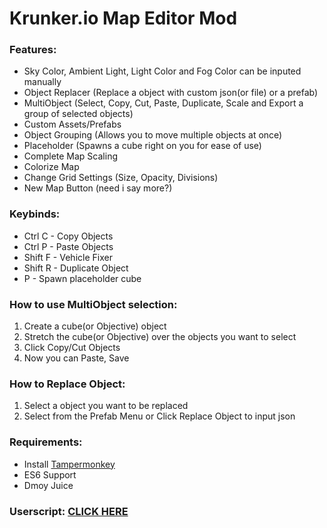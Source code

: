 # Krunker.io Map Editor Mod

### Features:
- Sky Color, Ambient Light, Light Color and Fog Color can be inputed manually
- Object Replacer (Replace a object with custom json(or file) or a prefab)
- MultiObject (Select, Copy, Cut, Paste, Duplicate, Scale and Export a group of selected objects)
- Custom Assets/Prefabs
- Object Grouping (Allows you to move multiple objects at once)
- Placeholder (Spawns a cube right on you for ease of use)
- Complete Map Scaling
- Colorize Map
- Change Grid Settings (Size, Opacity, Divisions)
- New Map Button (need i say more?)

### Keybinds:
- Ctrl C - Copy Objects
- Ctrl P - Paste Objects
- Shift F - Vehicle Fixer
- Shift R - Duplicate Object
- P - Spawn placeholder cube

### How to use MultiObject selection:
1. Create a cube(or Objective) object
2. Stretch the cube(or Objective) over the objects you want to select
3. Click Copy/Cut Objects
4. Now you can Paste, Save

### How to Replace Object:
1. Select a object you want to be replaced
2. Select from the Prefab Menu or Click Replace Object to input json

### Requirements:
- Install [Tampermonkey](https://chrome.google.com/webstore/detail/tampermonkey/dhdgffkkebhmkfjojejmpbldmpobfkfo?hl=en)
- ES6 Support
- Dmoy Juice
### Userscript: [CLICK HERE](	https://github.com/coolag1234/Krunker.io-Map-Editor-Mod/raw/master/userscript.user.js)
